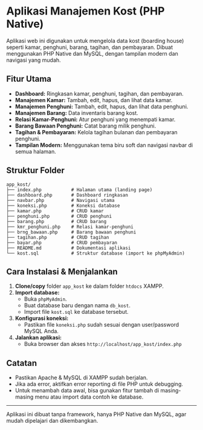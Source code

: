 # Aplikasi Manajemen Kost (PHP Native)

Aplikasi web ini digunakan untuk mengelola data kost (boarding house) seperti kamar, penghuni, barang, tagihan, dan pembayaran. Dibuat menggunakan PHP Native dan MySQL, dengan tampilan modern dan navigasi yang mudah.

## Fitur Utama
- **Dashboard:** Ringkasan kamar, penghuni, tagihan, dan pembayaran.
- **Manajemen Kamar:** Tambah, edit, hapus, dan lihat data kamar.
- **Manajemen Penghuni:** Tambah, edit, hapus, dan lihat data penghuni.
- **Manajemen Barang:** Data inventaris barang kost.
- **Relasi Kamar-Penghuni:** Atur penghuni yang menempati kamar.
- **Barang Bawaan Penghuni:** Catat barang milik penghuni.
- **Tagihan & Pembayaran:** Kelola tagihan bulanan dan pembayaran penghuni.
- **Tampilan Modern:** Menggunakan tema biru soft dan navigasi navbar di semua halaman.

## Struktur Folder
```
app_kost/
├── index.php           # Halaman utama (landing page)
├── dashboard.php       # Dashboard ringkasan
├── navbar.php          # Navigasi utama
├── koneksi.php         # Koneksi database
├── kamar.php           # CRUD kamar
├── penghuni.php        # CRUD penghuni
├── barang.php          # CRUD barang
├── kmr_penghuni.php    # Relasi kamar-penghuni
├── brng_bawaan.php     # Barang bawaan penghuni
├── tagihan.php         # CRUD tagihan
├── bayar.php           # CRUD pembayaran
├── README.md           # Dokumentasi aplikasi
└── kost.sql            # Struktur database (import ke phpMyAdmin)
```

## Cara Instalasi & Menjalankan
1. **Clone/copy** folder `app_kost` ke dalam folder `htdocs` XAMPP.
2. **Import database:**
   - Buka `phpMyAdmin`.
   - Buat database baru dengan nama `db_kost`.
   - Import file `kost.sql` ke database tersebut.
3. **Konfigurasi koneksi:**
   - Pastikan file `koneksi.php` sudah sesuai dengan user/password MySQL Anda.
4. **Jalankan aplikasi:**
   - Buka browser dan akses `http://localhost/app_kost/index.php`

## Catatan
- Pastikan Apache & MySQL di XAMPP sudah berjalan.
- Jika ada error, aktifkan error reporting di file PHP untuk debugging.
- Untuk menambah data awal, bisa gunakan fitur tambah di masing-masing menu atau import data contoh ke database.

---

Aplikasi ini dibuat tanpa framework, hanya PHP Native dan MySQL, agar mudah dipelajari dan dikembangkan. 
